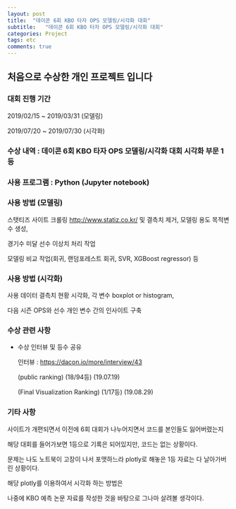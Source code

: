 ```yaml
---
layout: post
title:  "데이콘 6회 KBO 타자 OPS 모델링/시각화 대회"
subtitle:   "데이콘 6회 KBO 타자 OPS 모델링/시각화 대회"
categories: Project
tags: etc
comments: true
---
```


## 처음으로 수상한 개인 프로젝트 입니다

### 대회 진행 기간

2019/02/15 ~ 2019/03/31 (모델링)

2019/07/20 ~ 2019/07/30 (시각화)

### 수상 내역 : 데이콘 6회 KBO 타자 OPS 모델링/시각화 대회 시각화 부문 1등

### 사용 프로그램 : Python (Jupyter notebook)

### 사용 방법 (모델링)

스탯티즈 사이트 크롤링 <http://www.statiz.co.kr/> 및 결측치 제거, 모델링 용도 목적변수 생성,

경기수 미달 선수 이상치 처리 작업

모델링 비교 작업(회귀, 랜덤포레스트 회귀, SVR, XGBoost regressor) 등

### 사용 방법 (시각화)

사용 데이터 결측치 현황 시각화, 각 변수 boxplot or histogram, 

다음 시즌 OPS와 선수 개인 변수 간의 인사이트 구축

### 수상 관련 사항

- 수상 인터뷰 및 등수 공유

	인터뷰 : <https://dacon.io/more/interview/43>

	(public ranking) (18/94등) (19.07.19)

	(Final Visualization Ranking) (1/17등) (19.08.29)
    
### 기타 사항

사이트가 개편되면서 이전에 6회 대회가 나누어지면서 코드를 본인들도 잃어버렸는지

해당 대회를 들어가보면 1등으로 기록은 되어있지만, 코드는 없는 상황이다.

문제는 나도 노트북이 고장이 나서 포맷하느라 plotly로 해놓은 1등 자료는 다 날아가버린 상황이다.

해당 plotly를 이용하여서 시각화 하는 방법은 

나중에 KBO 예측 논문 자료를 작성한 것을 바탕으로 그나마 살려볼 생각이다.